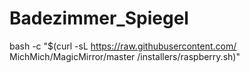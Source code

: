 # Badezimmer_Spiegel
bash -c "$(curl -sL https://raw.githubusercontent.com/
MichMich/MagicMirror/master
/installers/raspberry.sh)"
